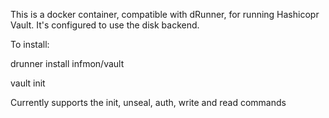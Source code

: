 This is a docker container, compatible with dRunner, for running Hashicopr Vault.  It's configured to use the disk backend.

To install:

drunner install infmon/vault

vault init

Currently supports the init, unseal, auth, write and read commands
